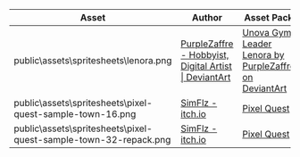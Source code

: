 | Asset                                                            | Author                                                                                           | Asset Pack                                                                                                                             |
| ---------------------------------------------------------------- | ------------------------------------------------------------------------------------------------ | -------------------------------------------------------------------------------------------------------------------------------------- |
| public\assets\spritesheets\lenora.png                            | [PurpleZaffre - Hobbyist, Digital Artist \| DeviantArt](https://www.deviantart.com/purplezaffre) | [Unova Gym Leader Lenora by PurpleZaffre on DeviantArt](https://www.deviantart.com/purplezaffre/art/Unova-Gym-Leader-Lenora-713524919) |
| public\assets\spritesheets\pixel-quest-sample-town-16.png        | [SimFlz - itch.io](https://simflz.itch.io/)                                                      | [Pixel Quest](https://itch.io/s/132071/)                                                                                               |
| public\assets\spritesheets\pixel-quest-sample-town-32-repack.png | [SimFlz - itch.io](https://simflz.itch.io/)                                                      | [Pixel Quest](https://itch.io/s/132071/)                                                                                               |
